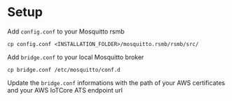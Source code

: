 # Setup

Add `config.conf` to your Mosquitto rsmb

    cp config.conf <INSTALLATION_FOLDER>/mosquitto.rsmb/rsmb/src/ 

Add `bridge.conf` to your local Mosquitto broker

    cp bridge.conf /etc/mosquitto/conf.d

Update the `bridge.conf` informations with the path of your AWS certificates and your AWS IoTCore ATS endpoint url